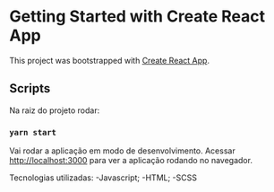 # Getting Started with Create React App

This project was bootstrapped with [Create React App](https://github.com/facebook/create-react-app).

## Scripts

Na raiz do projeto rodar:

### `yarn start`

Vai rodar a aplicação em modo de desenvolvimento.
Acessar [http://localhost:3000](http://localhost:3000) para ver a aplicação rodando no navegador.

Tecnologias utilizadas:
-Javascript;
-HTML;
-SCSS
